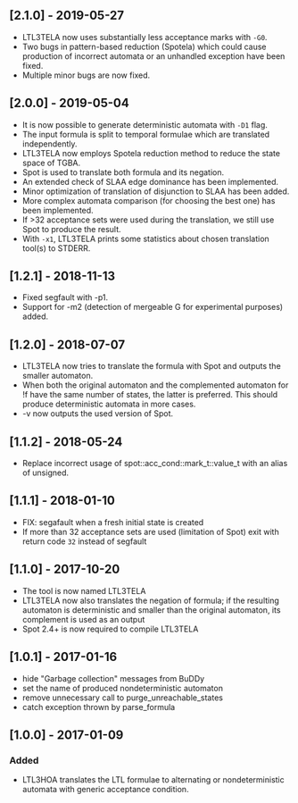 ## [2.1.0] - 2019-05-27

* LTL3TELA now uses substantially less acceptance marks with `-G0`.
* Two bugs in pattern-based reduction (Spotela) which could cause production of incorrect automata or an unhandled exception have been fixed.
* Multiple minor bugs are now fixed.

## [2.0.0] - 2019-05-04

* It is now possible to generate deterministic automata with `-D1` flag.
* The input formula is split to temporal formulae which are translated independently.
* LTL3TELA now employs Spotela reduction method to reduce the state space of TGBA.
* Spot is used to translate both formula and its negation.
* An extended check of SLAA edge dominance has been implemented.
* Minor optimization of translation of disjunction to SLAA has been added.
* More complex automata comparison (for choosing the best one) has been implemented.
* If >32 acceptance sets were used during the translation, we still use Spot to produce the result.
* With `-x1`, LTL3TELA prints some statistics about chosen translation tool(s) to STDERR.

## [1.2.1] - 2018-11-13

* Fixed segfault with -p1.
* Support for -m2 (detection of mergeable G for experimental purposes) added.

## [1.2.0] - 2018-07-07
* LTL3TELA now tries to translate the formula with Spot and outputs the smaller automaton.
* When both the original automaton and the complemented automaton for !f have the same number of states, the latter is preferred. This should produce deterministic automata in more cases.
* -v now outputs the used version of Spot.

## [1.1.2] - 2018-05-24
* Replace incorrect usage of spot::acc_cond::mark_t::value_t with an alias of unsigned.

## [1.1.1] - 2018-01-10
* FIX: segafault when a fresh initial state is created
* If more than 32 acceptance sets are used (limitation of Spot) exit with return code `32` instead of segfault

## [1.1.0] - 2017-10-20
* The tool is now named LTL3TELA
* LTL3TELA now also translates the negation of formula; if the resulting automaton is deterministic and smaller than the original automaton, its complement is used as an output
* Spot 2.4+ is now required to compile LTL3TELA

## [1.0.1] - 2017-01-16
* hide "Garbage collection" messages from BuDDy
* set the name of produced nondeterministic automaton
* remove unnecessary call to purge_unreachable_states
* catch exception thrown by parse_formula

## [1.0.0] - 2017-01-09
### Added
* LTL3HOA translates the LTL formulae to alternating or nondeterministic automata with generic acceptance condition.
